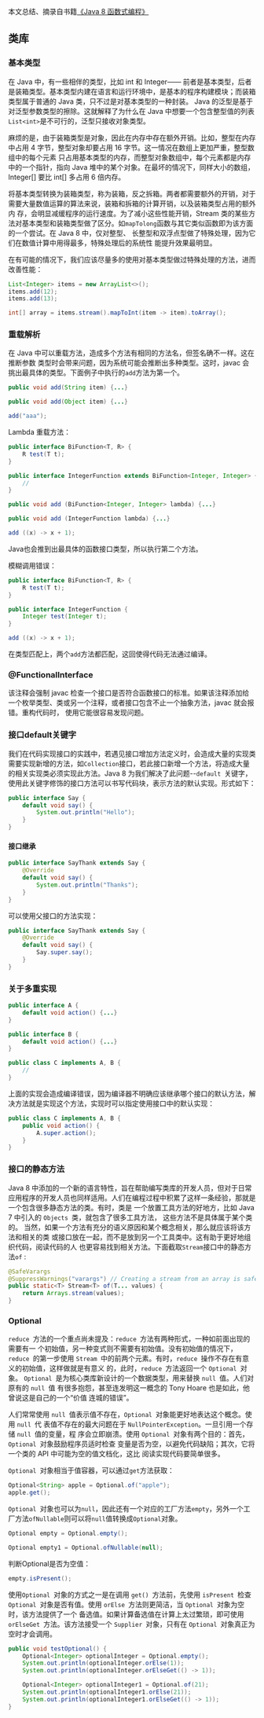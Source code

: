 本文总结、摘录自书籍[《Java 8 函数式编程》](https://www.amazon.cn/dp/B00VDSW7AE/ref=sr_1_1?s=books&ie=UTF8&qid=1528162560&sr=1-1&keywords=java+8%E5%87%BD%E6%95%B0%E5%BC%8F%E7%BC%96%E7%A8%8B)

## 类库

### 基本类型

在 Java 中，有一些相伴的类型，比如 int 和 Integer—— 前者是基本类型，后者是装箱类型。基本类型内建在语言和运行环境中，是基本的程序构建模块；而装箱类型属于普通的 Java 类，只不过是对基本类型的一种封装。 Java 的泛型是基于对泛型参数类型的擦除。这就解释了为什么在 Java 中想要一个包含整型值的列表 `List<int>`是不可行的，泛型只接收对象类型。

麻烦的是，由于装箱类型是对象，因此在内存中存在额外开销。比如，整型在内存中占用 4 字节，整型对象却要占用 16 字节。这一情况在数组上更加严重，整型数组中的每个元素 只占用基本类型的内存，而整型对象数组中，每个元素都是内存中的一个指针，指向 Java 堆中的某个对象。在最坏的情况下，同样大小的数组，Integer[] 要比 int[] 多占用 6 倍内存。

将基本类型转换为装箱类型，称为装箱，反之拆箱。两者都需要额外的开销，对于需要大量数值运算的算法来说，装箱和拆箱的计算开销，以及装箱类型占用的额外内 存，会明显减缓程序的运行速度。为了减小这些性能开销，Stream 类的某些方法对基本类型和装箱类型做了区分。如`mapTolong`函数与其它类似函数即为该方面的一个尝试。在 Java 8 中，仅对整型、 长整型和双浮点型做了特殊处理，因为它们在数值计算中用得最多，特殊处理后的系统性 能提升效果最明显。

在有可能的情况下，我们应该尽量多的使用对基本类型做过特殊处理的方法，进而改善性能：

```java
List<Integer> items = new ArrayList<>();
items.add(12);
items.add(13);

int[] array = items.stream().mapToInt(item -> item).toArray();
```

### 重载解析

在 Java 中可以重载方法，造成多个方法有相同的方法名，但签名确不一样。这在推断参数 类型时会带来问题，因为系统可能会推断出多种类型。这时，javac 会挑出最具体的类型。下面例子中执行的`add`方法为第一个。

```java
public void add(String item) {...}

public void add(Object item) {...}
```

```java
add("aaa");
```

Lambda 重载方法：

```java
public interface BiFunction<T, R> {
    R test(T t);
}

public interface IntegerFunction extends BiFunction<Integer, Integer> {
    //
}
```

```java
public void add (BiFunction<Integer, Integer> lambda) {...}

public void add (IntegerFunction lambda) {...}
```

```java
add ((x) -> x + 1);
```

Java也会推到出最具体的函数接口类型，所以执行第二个方法。

模糊调用错误：

```java
public interface BiFunction<T, R> {
    R test(T t);
}

public interface IntegerFunction {
    Integer test(Integer t);
}
```

```java
add ((x) -> x + 1);
```

在类型匹配上，两个`add`方法都匹配，这回使得代码无法通过编译。

### @FunctionalInterface

该注释会强制 javac 检查一个接口是否符合函数接口的标准。如果该注释添加给一个枚举类型、类或另一个注释，或者接口包含不止一个抽象方法，javac 就会报错。重构代码时， 使用它能很容易发现问题。

### 接口default关键字

我们在代码实现接口的实践中，若遇见接口增加方法定义时，会造成大量的实现类需要实现新增的方法，如`Collection`接口，若此接口新增一个方法，将造成大量的相关实现类必须实现此方法。Java 8 为我们解决了此问题--`default `关键字，使用此关键字修饰的接口方法可以书写代码块，表示方法的默认实现。形式如下：

```java
public interface Say {
    default void say() {
        System.out.println("Hello");
    }
}
```

#### 接口继承

```java
public interface SayThank extends Say {
    @Override
    default void say() {
        System.out.println("Thanks");
    }
}
```

可以使用父接口的方法实现：

```java
public interface SayThank extends Say {
    @Override
    default void say() {
        Say.super.say();
    }
}
```

### 关于多重实现

```java
public interface A {
    default void action() {...}
}

public interface B {
    default void action() {...}
}

public class C implements A, B {
    //
}
```

上面的实现会造成编译错误，因为编译器不明确应该继承哪个接口的默认方法，解决方法就是实现这个方法，实现时可以指定使用接口中的默认实现：

```java
public class C implements A, B {
    public void action() {
        A.super.action();
    }
}
```

### 接口的静态方法

Java 8 中添加的一个新的语言特性，旨在帮助编写类库的开发人员，但对于日常应用程序的开发人员也同样适用。人们在编程过程中积累了这样一条经验，那就是一个包含很多静态方法的类。有时，类是 一个放置工具方法的好地方，比如 Java 7 中引入的 `Objects `类，就包含了很多工具方法， 这些方法不是具体属于某个类的。 当然，如果一个方法有充分的语义原因和某个概念相关，那么就应该将该方法和相关的类 或接口放在一起，而不是放到另一个工具类中。这有助于更好地组织代码，阅读代码的人 也更容易找到相关方法。下面截取`Stream`接口中的静态方法`of` :

```java
@SafeVarargs
@SuppressWarnings("varargs") // Creating a stream from an array is safe
public static<T> Stream<T> of(T... values) {
    return Arrays.stream(values);
}
```

### Optional

`reduce `方法的一个重点尚未提及：`reduce `方法有两种形式，一种如前面出现的需要有一 个初始值，另一种变式则不需要有初始值。没有初始值的情况下，`reduce `的第一步使用 `Stream `中的前两个元素。有时，`reduce `操作不存在有意义的初始值，这样做就是有意义 的，此时，`reduce `方法返回一个 `Optional `对象。 `Optional `是为核心类库新设计的一个数据类型，用来替换 `null `值。人们对原有的 `null `值 有很多抱怨，甚至连发明这一概念的 Tony Hoare 也是如此，他曾说这是自己的一个“价值 连城的错误”。

人们常常使用 `null `值表示值不存在，`Optional `对象能更好地表达这个概念。使用 `null `代 表值不存在的最大问题在于 `NullPointerException`。一旦引用一个存储 `null `值的变量，程 序会立即崩溃。使用 `Optional `对象有两个目的：首先，`Optional `对象鼓励程序员适时检查 变量是否为空，以避免代码缺陷；其次，它将一个类的 API 中可能为空的值文档化，这比 阅读实现代码要简单很多。

`Optional `对象相当于值容器，可以通过`get`方法获取：

```java
Optional<String> apple = Optional.of("apple");
apple.get();
```

`Optional `对象也可以为`null`，因此还有一个对应的工厂方法`empty`，另外一个工厂方法`ofNullable`则可以将`null`值转换成`Optional`对象。

```java
Optional empty = Optional.empty();

Optional empty1 = Optional.ofNullable(null);
```

判断Optional是否为空值：

```java
empty.isPresent();
```

使用`Optional `对象的方式之一是在调用 `get() `方法前，先使用 `isPresent `检查 `Optional `对象是否有值。使用 `orElse `方法则更简洁，当 `Optional `对象为空时，该方法提供了一个 备选值。如果计算备选值在计算上太过繁琐，即可使用 `orElseGet `方法。该方法接受一个 `Supplier `对象，只有在 `Optional `对象真正为空时才会调用。

```java
public void testOptional() {
    Optional<Integer> optionalInteger = Optional.empty();
    System.out.println(optionalInteger.orElse(1));
    System.out.println(optionalInteger.orElseGet(() -> 1));

    Optional<Integer> optionalInteger1 = Optional.of(21);
    System.out.println(optionalInteger1.orElse(21));
    System.out.println(optionalInteger1.orElseGet(() -> 1));
}
```

